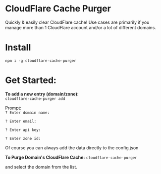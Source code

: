 CloudFlare Cache Purger
========================

Quickly & easily clear CloudFlare cache! Use cases are primarily if you manage more than 1 CloudFlare account and/or a lot of different domains.

Install
=========
`npm i -g cloudflare-cache-purger`


Get Started:
=========
**To add a new entry (domain/zone):**    
`cloudflare-cache-purger add`

Prompt:   
`? Enter domain name:` <DOMAIN NAME>

`? Enter email:` <CF ACCOUNT EMAIL>

`? Enter api key:` <CF API KEY>

`? Enter zone id:` <CF ZONE ID OF DOMAIN>

Of course you can always add the data directly to the config.json


**To Purge Domain's CloudFlare Cache:**
`cloudflare-cache-purger`

and select the domain from the list.